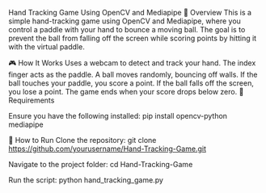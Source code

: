 Hand Tracking Game Using OpenCV and Mediapipe
📌 Overview
This is a simple hand-tracking game using OpenCV and Mediapipe, where you control a paddle with your hand to bounce a moving ball. The goal is to prevent the ball from falling off the screen while scoring points by hitting it with the virtual paddle.

🎮 How It Works
Uses a webcam to detect and track your hand.
The index finger acts as the paddle.
A ball moves randomly, bouncing off walls.
If the ball touches your paddle, you score a point.
If the ball falls off the screen, you lose a point.
The game ends when your score drops below zero.
🔧 Requirements

Ensure you have the following installed:
pip install opencv-python mediapipe

🚀 How to Run
Clone the repository:
git clone https://github.com/yourusername/Hand-Tracking-Game.git

Navigate to the project folder:
cd Hand-Tracking-Game

Run the script:
python hand_tracking_game.py
